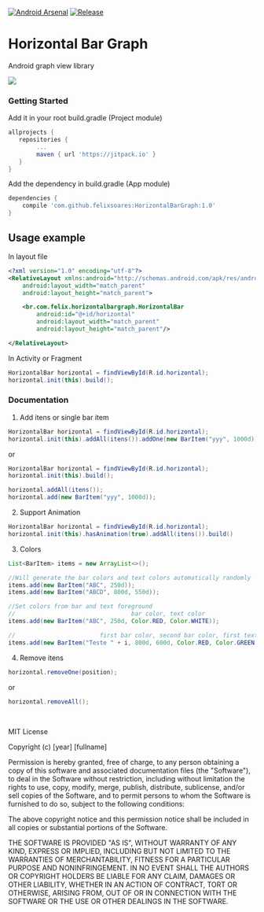 [![Android Arsenal]( https://img.shields.io/badge/Android%20Arsenal-HorizontalBarGraph-green.svg?style=flat )]( https://android-arsenal.com/details/1/6696 )
[![Release]( https://img.shields.io/badge/Release-v1.0-blue.svg?style=flat )]( https://jitpack.io/#felixsoares/HorizontalBarGraph/ )

# Horizontal Bar Graph

Android graph view library

![](https://image.ibb.co/fKvUhR/img1.gif)

### Getting Started

Add it in your root build.gradle (Project module)

```gradle
allprojects {
   repositories {
        ...
        maven { url 'https://jitpack.io' }
   }
}
```

Add the dependency in build.gradle (App module)

```gradle
dependencies {
	compile 'com.github.felixsoares:HorizontalBarGraph:1.0'
}
```

## Usage example

In layout file

```xml
<?xml version="1.0" encoding="utf-8"?>
<RelativeLayout xmlns:android="http://schemas.android.com/apk/res/android"
    android:layout_width="match_parent"
    android:layout_height="match_parent">

    <br.com.felix.horizontalbargraph.HorizontalBar
        android:id="@+id/horizontal"
        android:layout_width="match_parent"
        android:layout_height="match_parent"/>

</RelativeLayout>
```

In Activity or Fragment

```java
HorizontalBar horizontal = findViewById(R.id.horizontal);
horizontal.init(this).build();
```

### Documentation

1) Add itens or single bar item

```java
HorizontalBar horizontal = findViewById(R.id.horizontal);
horizontal.init(this).addAll(itens()).addOne(new BarItem("yyy", 1000d)).build();
```

or

```java
HorizontalBar horizontal = findViewById(R.id.horizontal);
horizontal.init(this).build();

horizontal.addAll(itens());
horizontal.add(new BarItem("yyy", 1000d));
```

2) Support Animation

```java
HorizontalBar horizontal = findViewById(R.id.horizontal);
horizontal.init(this).hasAnimation(true).addAll(itens()).build()
```

3) Colors

```java
List<BarItem> items = new ArrayList<>();

//Will generate the bar colors and text colors automatically randomly
items.add(new BarItem("ABC", 250d));	
items.add(new BarItem("ABCD", 800d, 550d));

//Set colors from bar and text foreground
//                                 bar color, text color
items.add(new BarItem("ABC", 250d, Color.RED, Color.WHITE));	

//				          first bar color, second bar color, first text color, second text color
items.add(new BarItem("Teste " + i, 800d, 600d, Color.RED, Color.GREEN, Color.WHITE, Color.WHITE));
```

4) Remove itens

```java
horizontal.removeOne(position);
```

or

```java
horizontal.removeAll();
```

<br/>

MIT License

Copyright (c) [year] [fullname]

Permission is hereby granted, free of charge, to any person obtaining a copy
of this software and associated documentation files (the "Software"), to deal
in the Software without restriction, including without limitation the rights
to use, copy, modify, merge, publish, distribute, sublicense, and/or sell
copies of the Software, and to permit persons to whom the Software is
furnished to do so, subject to the following conditions:

The above copyright notice and this permission notice shall be included in all
copies or substantial portions of the Software.

THE SOFTWARE IS PROVIDED "AS IS", WITHOUT WARRANTY OF ANY KIND, EXPRESS OR
IMPLIED, INCLUDING BUT NOT LIMITED TO THE WARRANTIES OF MERCHANTABILITY,
FITNESS FOR A PARTICULAR PURPOSE AND NONINFRINGEMENT. IN NO EVENT SHALL THE
AUTHORS OR COPYRIGHT HOLDERS BE LIABLE FOR ANY CLAIM, DAMAGES OR OTHER
LIABILITY, WHETHER IN AN ACTION OF CONTRACT, TORT OR OTHERWISE, ARISING FROM,
OUT OF OR IN CONNECTION WITH THE SOFTWARE OR THE USE OR OTHER DEALINGS IN THE
SOFTWARE.
